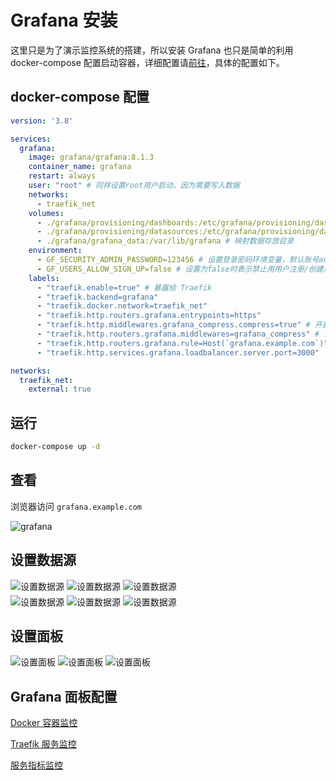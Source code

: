 # Grafana 安装

这里只是为了演示监控系统的搭建，所以安装 Grafana 也只是简单的利用 docker-compose 配置启动容器，详细配置请[前往]()，具体的配置如下。

## docker-compose 配置

```yaml
version: '3.8'

services:
  grafana:
    image: grafana/grafana:8.1.3
    container_name: grafana
    restart: always
    user: "root" # 同样设置root用户启动，因为需要写入数据
    networks:
      - traefik_net
    volumes:
      - ./grafana/provisioning/dashboards:/etc/grafana/provisioning/dashboards # 映射面板配置目录
      - ./grafana/provisioning/datasources:/etc/grafana/provisioning/datasources # 映射数据源配置目录
      - ./grafana/grafana_data:/var/lib/grafana # 映射数据存放目录
    environment:
      - GF_SECURITY_ADMIN_PASSWORD=123456 # 设置登录密码环境变量，默认账号admin
      - GF_USERS_ALLOW_SIGN_UP=false # 设置为false时表示禁止⽤用户注册/创建用户账号
    labels:
      - "traefik.enable=true" # 暴露给 Traefik
      - "traefik.backend=grafana"
      - "traefik.docker.network=traefik_net"
      - "traefik.http.routers.grafana.entrypoints=https"
      - "traefik.http.middlewares.grafana_compress.compress=true" # 开启压缩中间件
      - "traefik.http.routers.grafana.middlewares=grafana_compress" # 设置压缩中间件
      - "traefik.http.routers.grafana.rule=Host(`grafana.example.com`)" # 设置路由规则
      - "traefik.http.services.grafana.loadbalancer.server.port=3000"

networks:
  traefik_net:
    external: true
```

## 运行

```sh
docker-compose up -d
```

## 查看

浏览器访问 `grafana.example.com`

![grafana](/images/grafana/1.png)

## 设置数据源

<div class="home-img">
  <img src="/images/grafana/2.png" alt="设置数据源"/>
  <img src="/images/grafana/3.png" alt="设置数据源"/>
  <img src="/images/grafana/4.png" alt="设置数据源"/>
</div>

 <div class="home-img" style="margin-top: 1%;">
  <img src="/images/grafana/5.png" alt="设置数据源"/>
  <img src="/images/grafana/6.png" alt="设置数据源"/>
  <img src="/images/grafana/10.png" alt="设置数据源"/>
</div>

## 设置面板

<div class="home-img">
  <img src="/images/grafana/7.png" alt="设置面板"/>
  <img src="/images/grafana/8.png" alt="设置面板"/>
  <img src="/images/grafana/9.png" alt="设置面板"/>
</div>

## Grafana 面板配置

[Docker 容器监控](docker_containers.json)

[Traefik 服务监控](traefik_services.json)

[服务指标监控](monitor_services.json)
